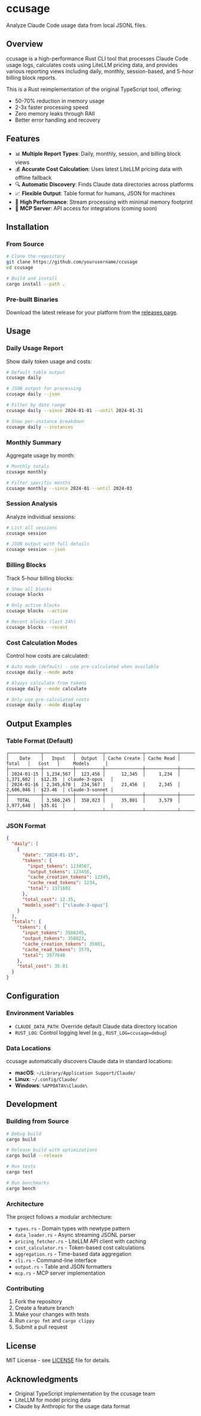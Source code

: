 # ccusage

Analyze Claude Code usage data from local JSONL files.

## Overview

ccusage is a high-performance Rust CLI tool that processes Claude Code usage logs, calculates costs using LiteLLM pricing data, and provides various reporting views including daily, monthly, session-based, and 5-hour billing block reports.

This is a Rust reimplementation of the original TypeScript tool, offering:
- 50-70% reduction in memory usage
- 2-3x faster processing speed
- Zero memory leaks through RAII
- Better error handling and recovery

## Features

- 📊 **Multiple Report Types**: Daily, monthly, session, and billing block views
- 💰 **Accurate Cost Calculation**: Uses latest LiteLLM pricing data with offline fallback
- 🔍 **Automatic Discovery**: Finds Claude data directories across platforms
- 📈 **Flexible Output**: Table format for humans, JSON for machines
- 🚀 **High Performance**: Stream processing with minimal memory footprint
- 🔌 **MCP Server**: API access for integrations (coming soon)

## Installation

### From Source

```bash
# Clone the repository
git clone https://github.com/yourusername/ccusage
cd ccusage

# Build and install
cargo install --path .
```

### Pre-built Binaries

Download the latest release for your platform from the [releases page](https://github.com/yourusername/ccusage/releases).

## Usage

### Daily Usage Report

Show daily token usage and costs:

```bash
# Default table output
ccusage daily

# JSON output for processing
ccusage daily --json

# Filter by date range
ccusage daily --since 2024-01-01 --until 2024-01-31

# Show per-instance breakdown
ccusage daily --instances
```

### Monthly Summary

Aggregate usage by month:

```bash
# Monthly totals
ccusage monthly

# Filter specific months
ccusage monthly --since 2024-01 --until 2024-03
```

### Session Analysis

Analyze individual sessions:

```bash
# List all sessions
ccusage session

# JSON output with full details
ccusage session --json
```

### Billing Blocks

Track 5-hour billing blocks:

```bash
# Show all blocks
ccusage blocks

# Only active blocks
ccusage blocks --active

# Recent blocks (last 24h)
ccusage blocks --recent
```

### Cost Calculation Modes

Control how costs are calculated:

```bash
# Auto mode (default) - use pre-calculated when available
ccusage daily --mode auto

# Always calculate from tokens
ccusage daily --mode calculate

# Only use pre-calculated costs
ccusage daily --mode display
```

## Output Examples

### Table Format (Default)

```
┌────────────┬───────────┬──────────┬──────────────┬────────────┬───────────┬──────────┬─────────────────┐
│    Date    │   Input   │  Output  │ Cache Create │ Cache Read │   Total   │   Cost   │     Models      │
├────────────┼───────────┼──────────┼──────────────┼────────────┼───────────┼──────────┼─────────────────┤
│ 2024-01-15 │ 1,234,567 │  123,456 │      12,345  │     1,234  │ 1,371,602 │  $12.35  │ claude-3-opus   │
│ 2024-01-16 │ 2,345,678 │  234,567 │      23,456  │     2,345  │ 2,606,046 │  $23.46  │ claude-3-sonnet │
├────────────┼───────────┼──────────┼──────────────┼────────────┼───────────┼──────────┼─────────────────┤
│   TOTAL    │ 3,580,245 │  358,023 │      35,801  │     3,579  │ 3,977,648 │  $35.81  │                 │
└────────────┴───────────┴──────────┴──────────────┴────────────┴───────────┴──────────┴─────────────────┘
```

### JSON Format

```json
{
  "daily": [
    {
      "date": "2024-01-15",
      "tokens": {
        "input_tokens": 1234567,
        "output_tokens": 123456,
        "cache_creation_tokens": 12345,
        "cache_read_tokens": 1234,
        "total": 1371602
      },
      "total_cost": 12.35,
      "models_used": ["claude-3-opus"]
    }
  ],
  "totals": {
    "tokens": {
      "input_tokens": 3580245,
      "output_tokens": 358023,
      "cache_creation_tokens": 35801,
      "cache_read_tokens": 3579,
      "total": 3977648
    },
    "total_cost": 35.81
  }
}
```

## Configuration

### Environment Variables

- `CLAUDE_DATA_PATH`: Override default Claude data directory location
- `RUST_LOG`: Control logging level (e.g., `RUST_LOG=ccusage=debug`)

### Data Locations

ccusage automatically discovers Claude data in standard locations:

- **macOS**: `~/Library/Application Support/Claude/`
- **Linux**: `~/.config/Claude/`
- **Windows**: `%APPDATA%\Claude\`

## Development

### Building from Source

```bash
# Debug build
cargo build

# Release build with optimizations
cargo build --release

# Run tests
cargo test

# Run benchmarks
cargo bench
```

### Architecture

The project follows a modular architecture:

- `types.rs` - Domain types with newtype pattern
- `data_loader.rs` - Async streaming JSONL parser
- `pricing_fetcher.rs` - LiteLLM API client with caching
- `cost_calculator.rs` - Token-based cost calculations
- `aggregation.rs` - Time-based data aggregation
- `cli.rs` - Command-line interface
- `output.rs` - Table and JSON formatters
- `mcp.rs` - MCP server implementation

### Contributing

1. Fork the repository
2. Create a feature branch
3. Make your changes with tests
4. Run `cargo fmt` and `cargo clippy`
5. Submit a pull request

## License

MIT License - see [LICENSE](LICENSE) file for details.

## Acknowledgments

- Original TypeScript implementation by the ccusage team
- LiteLLM for model pricing data
- Claude by Anthropic for the usage data format
